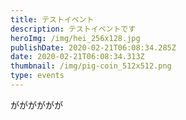 ```yaml
---
title: テストイベント
description: テストイベントです
heroImg: /img/hei_256x128.jpg
publishDate: 2020-02-21T06:08:34.285Z
date: 2020-02-21T06:08:34.313Z
thumbnail: /img/pig-coin_512x512.png
type: events
---
```

がががががが
